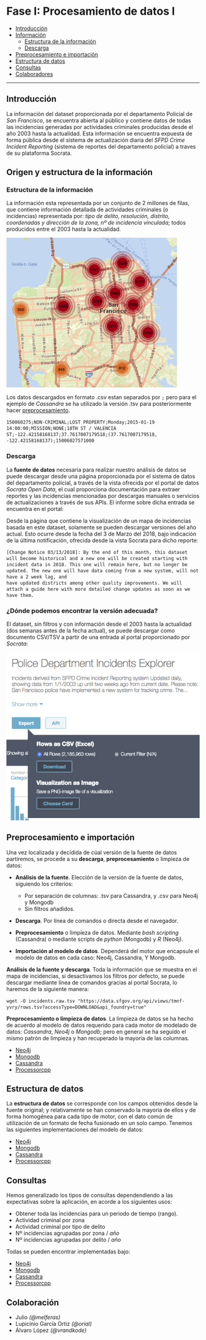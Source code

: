 
# Fase I: Procesamiento de datos I

* [Introducción](#introducción)
* [Información](#origen-y-estructura-de-la-información)
  * [Estructura de la información](#estructura-de-la-información)
  * [Descarga](#descarga)
* [Preprocesamiento e importación](#limpieza-e-importación-de-datos)
* [Estructura de datos](#estructura-de-datos)
* [Consultas](#consultas)
* [Colaboradores](#colaboración)

----

## Introducción

La información del dataset proporcionada por el departamento Policial de _San Francisco_, se encuentra abierta al público y contiene datos de todas las incidencias generadas por actividades criminales producidas desde el año 2003 hasta la actualidad. Esta información se encuentra expuesta de forma pública desde el sistema de actualización diaria del _SFPD Crime Incident Reporting_ (sistema de reportes del departamento policial) a traves de su plataforma Socrata.

## Origen y estructura de la información
### Estructura de la información
La información esta representada por un conjunto de 2 millones de filas, que contiene información detallada de actividades criminales (o incidencias) representada por: _tipo de delito, resolución, distrito, coordenadas y dirección de la zona, nº de incidencia vinculada_; todos producidos entre el 2003 hasta la actualidad.

![](docs/map.png)

Los datos descargados en formato .csv estan separados por ```;``` pero para el ejemplo de _Cassandra_ se ha utilizado la versión .tsv para posteriormente hacer [preprocesamiento](cassandra#preprocesamiento-e-importación-de-datos).

```
150060275;NON-CRIMINAL;LOST PROPERTY;Monday;2015-01-19 14:00:00;MISSION;NONE;18TH ST / VALENCIA ST;-122.42158168137;37.7617007179518;(37.7617007179518, -122.42158168137);15006027571000
```

### Descarga

La **fuente de datos** necesaria para realizar nuestro análisis de datos se puede descargar desde una página proporcionada por el sistema de datos del departamento policial, a través de la vista ofrecida por el portal de datos _Socrata Open Data_, el cual proporciona documentación para extraer reportes y las incidencias mencionadas por descargas manuales o servicios de actualizaciones a través de sus APIs. El informe sobre dicha entrada se encuentra en el portal:

[](https://dev.socrata.com/foundry/data.sfgov.org/cuks-n6tp)

Desde la página que contiene la visualización de un mapa de incidencias basada en este dataset, solamente se pueden descargar versiones del año actual. Esto ocurre desde la fecha del 3 de Marzo del 2018, bajo indicación de la última notificación, ofrecida desde la vista Socrata para dicho reporte:

```
[Change Notice 03/13/2018]: By the end of this month, this dataset will become historical and a new one will be created starting with incident data in 2018. This one will remain here, but no longer be updated. The new one will have data coming from a new system, will not have a 2 week lag, and 
have updated districts among other quality improvements. We will attach a guide here with more detailed change updates as soon as we have them.
```

### ¿Dónde podemos encontrar la versión adecuada?

El dataset, sin filtros y con información desde el 2003 hasta la actualidad (dos semanas antes de la fecha actual), se puede descargar como documento CSV/TSV a partir de una entrada al portal proporcionado por _Socrata_:

![](docs/pre_download.png)

## Preprocesamiento e importación

Una vez localizada y decidida de cúal versión de la fuente de datos partiremos, se procede a su **descarga**, **preprocesamiento** o limpieza de datos:

* **Análisis de la fuente**. Elección de la versión de la fuente de datos, siguiendo los criterios:

  * Por separación de columnas: .tsv para Cassandra, y .csv para Neo4j y Mongodb
  * Sin filtros añadidos.

* **Descarga**. Por línea de comandos o directa desde el navegador.
* **Preprocesamiento** o limpieza de datos. Mediante _bash scripting_ (Cassandra) o mediante scripts de *python* (Mongodb) y *R* (Neo4j).

* **Importación al modelo de datos**. Dependerá del motor que encapsule el modelo de datos en cada caso: Neo4j, Cassandra, Y Mongodb.

**Análisis de la fuente y descarga**. Toda la información que se muestra en el mapa de incidencias, si desactivamos los filtros por defecto, se puede descargar mediante línea de comandos gracias al portal Socrata, lo haremos de la siguiente manera:

```
wget -O incidents.raw.tsv "https://data.sfgov.org/api/views/tmnf-yvry/rows.tsv?accessType=DOWNLOAD&api_foundry=true"
```

**Preprocesamiento o limpieza de datos**. La limpieza de datos se ha hecho de acuerdo al modelo de datos requerido para cada motor de modelado de datos: _Cassandra_,  _Neo4j_ o _Mongodb_; pero en general se ha seguido el mismo patrón de limpieza y han recuperado la mayoría de las columnas. 

* [Neo4j](neo4j/readme.md#preprocesamiento-e-importación-de-datos)
* [Mongodb](mongodb/readme.md#preprocesamiento-e-importación-de-datos)
* [Cassandra](cassandra/readme.md#preprocesamiento-e-importación-de-datos)
* [Processorcpp](processorcpp/readme.md#preprocesamiento-e-importación-de-datos)


## Estructura de datos

La **estructura de datos** se corresponde con los campos obtenidos desde la fuente original; y relativamente se han conservado la mayoria de ellos y de forma homogénea para cada tipo de motor, con el dato común de utilización de un formato de fecha fusionado en un solo campo. Tenemos las siguientes implementaciones del modelo de datos:


* [Neo4j](neo4j/readme.md#estructura-de-datos)
* [Mongodb](mongodb/readme.md#estructura-de-datos)
* [Cassandra](cassandra/readme.md#estructura-de-datos)
* [Processorcpp](processorcpp/readme.md#estructura-de-datos)

## Consultas
Hemos generalizado los tipos de consultas dependendiendo a las expectativas sobre la aplicación, en acorde a los siguientes usos:

* Obtener toda las incidencias para un periodo de tiempo (rango). 
* Actividad criminal por zona
* Actividad criminal por tipo de delito
* Nº incidencias agrupadas por zona / *año*
* Nº incidencias agrupadas por delito / *año*

Todas se pueden encontrar implementadas bajo:

* [Neo4j](neo4j/readme.md#consultas)
* [Mongodb](mongodb/readme.md#consultas)
* [Cassandra](cassandra/readme.md#consultas)
* [Processorcpp](processorcpp/readme.md#consultas)


## Colaboración

* Julio _(@melferas)_
* Lupicinio García Ortiz _(@orial)_
* Álvaro López _(@vrandkode)_
